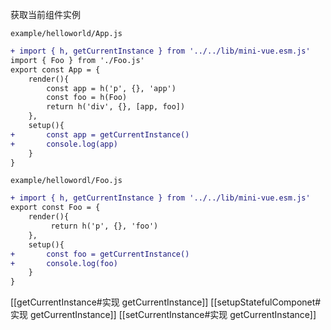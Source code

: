 获取当前组件实例

`example/helloworld/App.js`
```diff
+ import { h, getCurrentInstance } from '../../lib/mini-vue.esm.js'
import { Foo } from './Foo.js'
export const App = {
	render(){
		const app = h('p', {}, 'app')
		const foo = h(Foo)
		return h('div', {}, [app, foo])
	},
	setup(){
+		const app = getCurrentInstance() 
+		console.log(app) 
	}
}
```

`example/hellowordl/Foo.js`
```diff
+ import { h, getCurrentInstance } from '../../lib/mini-vue.esm.js'
export const Foo = {
	render(){
		 return h('p', {}, 'foo')
	},
	setup(){
+		const foo = getCurrentInstance() 
+		console.log(foo)
	}
}
```

[[getCurrentInstance#实现 getCurrentInstance]]
[[setupStatefulComponet#实现 getCurrentInstance]]
[[setCurrentInstance#实现 getCurrentInstance]]